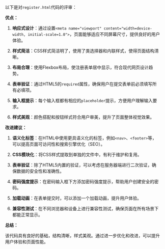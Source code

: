 以下是对`register.html`代码的评审：

**优点：**

1. **响应式设计**：通过设置`<meta name="viewport" content="width=device-width, initial-scale=1.0">`，页面能够适应不同屏幕尺寸，提供良好的用户体验。

2. **样式简洁**：CSS样式简洁明了，使用了类选择器和内联样式，使得页面结构清晰。

3. **布局合理**：使用Flexbox布局，使注册表单居中显示，符合现代网页设计趋势。

4. **表单验证**：通过HTML5的`required`属性，确保用户在提交表单前必须填写所有必填项。

5. **输入框提示**：每个输入框都有相应的`placeholder`提示，方便用户理解输入要求。

6. **样式美观**：颜色搭配和按钮样式符合用户审美，提升了页面整体视觉效果。

**改进建议：**

1. **语义化标签**：在HTML中使用更具语义化的标签，例如`<nav>`、`<footer>`等，可以提高页面可访问性和搜索引擎优化（SEO）。

2. **CSS模块化**：将CSS样式提取到单独的文件中，有利于维护和复用。

3. **表单验证**：除了HTML5内置的验证，可以考虑在服务器端进行二次验证，确保数据的安全性和准确性。

4. **密码强度提示**：在密码输入框下方添加密码强度提示，帮助用户创建安全的密码。

5. **加载动画**：在表单提交时，可以添加一个加载动画，提升用户体验。

6. **兼容性测试**：在不同浏览器和设备上进行兼容性测试，确保页面在所有场景下都能正常显示。

**总结：**

该代码具有良好的基础，结构清晰，样式美观。通过进一步优化和改进，可以提升用户体验和页面性能。